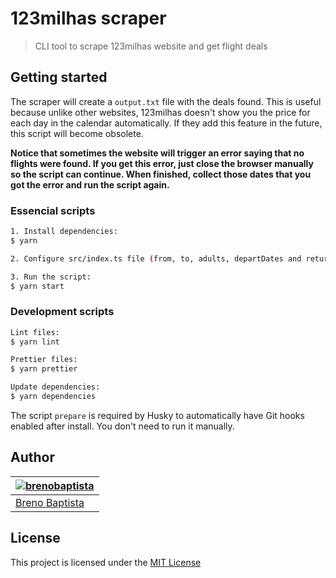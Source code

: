 # 123milhas scraper

> CLI tool to scrape 123milhas website and get flight deals

## Getting started

The scraper will create a `output.txt` file with the deals found. This is useful because unlike other websites, 123milhas doesn't show you the price for each day in the calendar automatically. If they add this feature in the future, this script will become obsolete.

**Notice that sometimes the website will trigger an error saying that no flights were found. If you get this error, just close the browser manually so the script can continue. When finished, collect those dates that you got the error and run the script again.**

### Essencial scripts

```sh
1. Install dependencies:
$ yarn

2. Configure src/index.ts file (from, to, adults, departDates and returnDates)

3. Run the script:
$ yarn start
```

### Development scripts

```sh
Lint files:
$ yarn lint

Prettier files:
$ yarn prettier

Update dependencies:
$ yarn dependencies
```

The script `prepare` is required by Husky to automatically have Git hooks enabled after install. You don't need to run it manually.

## Author

| [![brenobaptista](https://avatars1.githubusercontent.com/u/47641641?s=120&v=4)](https://github.com/brenobaptista) |
| ----------------------------------------------------------------------------------------------------------------- |
| [Breno Baptista](https://github.com/brenobaptista)                                                                |

## License

This project is licensed under the [MIT License](/LICENSE)
